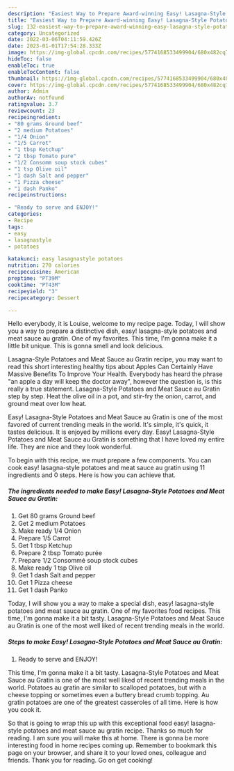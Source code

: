 ```yaml
---
description: "Easiest Way to Prepare Award-winning Easy! Lasagna-Style Potatoes and Meat Sauce au Gratin"
title: "Easiest Way to Prepare Award-winning Easy! Lasagna-Style Potatoes and Meat Sauce au Gratin"
slug: 132-easiest-way-to-prepare-award-winning-easy-lasagna-style-potatoes-and-meat-sauce-au-gratin
category: Uncategorized
date: 2022-03-06T04:11:59.426Z
date: 2023-01-01T17:54:28.333Z
image: https://img-global.cpcdn.com/recipes/5774168533499904/680x482cq70/easy-lasagna-style-potatoes-and-meat-sauce-au-gratin-recipe-main-photo.jpg
hideToc: false
enableToc: true
enableTocContent: false
thumbnail: https://img-global.cpcdn.com/recipes/5774168533499904/680x482cq70/easy-lasagna-style-potatoes-and-meat-sauce-au-gratin-recipe-main-photo.jpg
cover: https://img-global.cpcdn.com/recipes/5774168533499904/680x482cq70/easy-lasagna-style-potatoes-and-meat-sauce-au-gratin-recipe-main-photo.jpg
author: Admin
authorAv: notfound
ratingvalue: 3.7
reviewcount: 23
recipeingredient:
- "80 grams Ground beef"
- "2 medium Potatoes"
- "1/4 Onion"
- "1/5 Carrot"
- "1 tbsp Ketchup"
- "2 tbsp Tomato pure"
- "1/2 Consomm soup stock cubes"
- "1 tsp Olive oil"
- "1 dash Salt and pepper"
- "1 Pizza cheese"
- "1 dash Panko"
recipeinstructions:

- "Ready to serve and ENJOY!"
categories:
- Recipe
tags:
- easy
- lasagnastyle
- potatoes

katakunci: easy lasagnastyle potatoes 
nutrition: 270 calories
recipecuisine: American
preptime: "PT39M"
cooktime: "PT43M"
recipeyield: "3"
recipecategory: Dessert

---
```



Hello everybody, it is Louise, welcome to my recipe page. Today, I will show you a way to prepare a distinctive dish, easy! lasagna-style potatoes and meat sauce au gratin. One of my favorites. This time, I'm gonna make it a little bit unique. This is gonna smell and look delicious.

Lasagna-Style Potatoes and Meat Sauce au Gratin recipe, you may want to read this short interesting healthy tips about Apples Can Certainly Have Massive Benefits To Improve Your Health. Everybody has heard the phrase &#34;an apple a day will keep the doctor away&#34;, however the question is, is this really a true statement. Lasagna-Style Potatoes and Meat Sauce au Gratin step by step. Heat the olive oil in a pot, and stir-fry the onion, carrot, and ground meat over low heat.

Easy! Lasagna-Style Potatoes and Meat Sauce au Gratin is one of the most favored of current trending meals in the world. It's simple, it's quick, it tastes delicious. It is enjoyed by millions every day. Easy! Lasagna-Style Potatoes and Meat Sauce au Gratin is something that I have loved my entire life. They are nice and they look wonderful.


To begin with this recipe, we must prepare a few components. You can cook easy! lasagna-style potatoes and meat sauce au gratin using 11 ingredients and 0 steps. Here is how you can achieve that.

<!--inarticleads1-->

##### The ingredients needed to make Easy! Lasagna-Style Potatoes and Meat Sauce au Gratin:

1. Get 80 grams Ground beef
1. Get 2 medium Potatoes
1. Make ready 1/4 Onion
1. Prepare 1/5 Carrot
1. Get 1 tbsp Ketchup
1. Prepare 2 tbsp Tomato purée
1. Prepare 1/2 Consommé soup stock cubes
1. Make ready 1 tsp Olive oil
1. Get 1 dash Salt and pepper
1. Get 1 Pizza cheese
1. Get 1 dash Panko


Today, I will show you a way to make a special dish, easy! lasagna-style potatoes and meat sauce au gratin. One of my favorites food recipes. This time, I&#39;m gonna make it a bit tasty. Lasagna-Style Potatoes and Meat Sauce au Gratin is one of the most well liked of recent trending meals in the world. 

<!--inarticleads2-->

##### Steps to make Easy! Lasagna-Style Potatoes and Meat Sauce au Gratin:


1. Ready to serve and ENJOY!

This time, I&#39;m gonna make it a bit tasty. Lasagna-Style Potatoes and Meat Sauce au Gratin is one of the most well liked of recent trending meals in the world. Potatoes au gratin are similar to scalloped potatoes, but with a cheese topping or sometimes even a buttery bread crumb topping. Au gratin potatoes are one of the greatest casseroles of all time. Here is how you cook it. 

So that is going to wrap this up with this exceptional food easy! lasagna-style potatoes and meat sauce au gratin recipe. Thanks so much for reading. I am sure you will make this at home. There is gonna be more interesting food in home recipes coming up. Remember to bookmark this page on your browser, and share it to your loved ones, colleague and friends. Thank you for reading. Go on get cooking!
